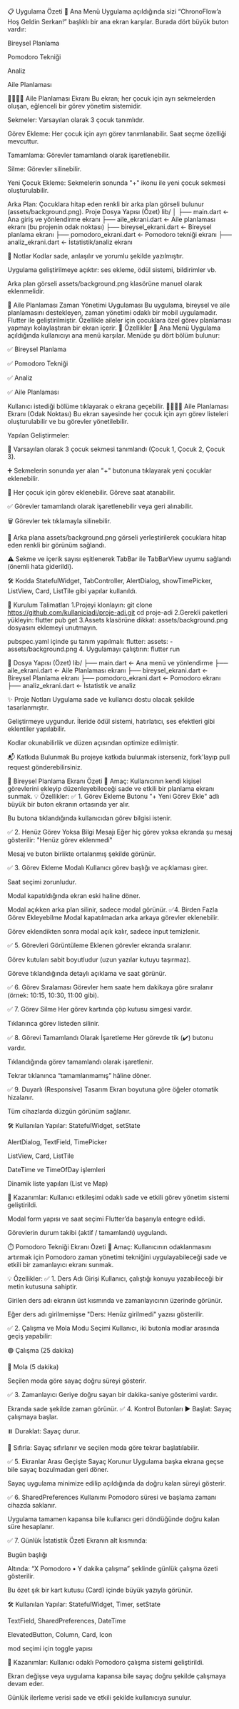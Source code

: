 📋 Uygulama Özeti
🧩 Ana Menü
Uygulama açıldığında sizi “ChronoFlow’a Hoş Geldin Serkan!” başlıklı bir ana ekran karşılar. Burada dört büyük buton vardır:

Bireysel Planlama

Pomodoro Tekniği

Analiz

Aile Planlaması

👨‍👩‍👧‍👦 Aile Planlaması Ekranı
Bu ekran; her çocuk için ayrı sekmelerden oluşan, eğlenceli bir görev yönetim sistemidir.

Sekmeler: Varsayılan olarak 3 çocuk tanımlıdır.

Görev Ekleme: Her çocuk için ayrı görev tanımlanabilir. Saat seçme özelliği mevcuttur.

Tamamlama: Görevler tamamlandı olarak işaretlenebilir.

Silme: Görevler silinebilir.

Yeni Çocuk Ekleme: Sekmelerin sonunda "+" ikonu ile yeni çocuk sekmesi oluşturulabilir.

Arka Plan: Çocuklara hitap eden renkli bir arka plan görseli bulunur (assets/background.png).
Proje Dosya Yapısı (Özet)
lib/
│
├── main.dart               ← Ana giriş ve yönlendirme ekranı
├── aile_ekrani.dart        ← Aile planlaması ekranı (bu projenin odak noktası)
├── bireysel_ekrani.dart    ← Bireysel planlama ekranı
├── pomodoro_ekrani.dart    ← Pomodoro tekniği ekranı
├── analiz_ekrani.dart      ← İstatistik/analiz ekranı

🧠 Notlar
Kodlar sade, anlaşılır ve yorumlu şekilde yazılmıştır.

Uygulama geliştirilmeye açıktır: ses ekleme, ödül sistemi, bildirimler vb.

Arka plan görseli assets/background.png klasörüne manuel olarak eklenmelidir.

📱 Aile Planlaması Zaman Yönetimi Uygulaması
Bu uygulama, bireysel ve aile planlamasını destekleyen, zaman yönetimi odaklı bir mobil uygulamadır. Flutter ile geliştirilmiştir. Özellikle aileler için çocuklara özel görev planlaması yapmayı kolaylaştıran bir ekran içerir.
🔧 Özellikler
🧩 Ana Menü
Uygulama açıldığında kullanıcıyı ana menü karşılar. Menüde şu dört bölüm bulunur:

✅ Bireysel Planlama

✅ Pomodoro Tekniği

✅ Analiz

✅ Aile Planlaması

Kullanıcı istediği bölüme tıklayarak o ekrana geçebilir.
👨‍👩‍👧‍👦 Aile Planlaması Ekranı (Odak Noktası)
Bu ekran sayesinde her çocuk için ayrı görev listeleri oluşturulabilir ve bu görevler yönetilebilir.

Yapılan Geliştirmeler:

📌 Varsayılan olarak 3 çocuk sekmesi tanımlandı (Çocuk 1, Çocuk 2, Çocuk 3).

➕ Sekmelerin sonunda yer alan "+" butonuna tıklayarak yeni çocuklar eklenebilir.

📝 Her çocuk için görev eklenebilir. Göreve saat atanabilir.

✅ Görevler tamamlandı olarak işaretlenebilir veya geri alınabilir.

🗑 Görevler tek tıklamayla silinebilir.

🌈 Arka plana assets/background.png görseli yerleştirilerek çocuklara hitap eden renkli bir görünüm sağlandı.

⚠️ Sekme ve içerik sayısı eşitlenerek TabBar ile TabBarView uyumu sağlandı (önemli hata giderildi).

🛠 Kodda StatefulWidget, TabController, AlertDialog, showTimePicker, ListView, Card, ListTile gibi yapılar kullanıldı.

🚀 Kurulum Talimatları
1.Projeyi klonlayın:
git clone https://github.com/kullaniciadi/proje-adi.git
cd proje-adi
2.Gerekli paketleri yükleyin:
flutter pub get
3.Assets klasörüne dikkat:
assets/background.png dosyasını eklemeyi unutmayın.

pubspec.yaml içinde şu tanım yapılmalı:
flutter:
  assets:
    - assets/background.png
4. Uygulamayı çalıştırın:
 flutter run

📂 Dosya Yapısı (Özet)
lib/
├── main.dart               ← Ana menü ve yönlendirme
├── aile_ekrani.dart        ← Aile Planlaması ekranı
├── bireysel_ekrani.dart    ← Bireysel Planlama ekranı
├── pomodoro_ekrani.dart    ← Pomodoro ekranı
├── analiz_ekrani.dart      ← İstatistik ve analiz

✨ Proje Notları
Uygulama sade ve kullanıcı dostu olacak şekilde tasarlanmıştır.

Geliştirmeye uygundur. İleride ödül sistemi, hatırlatıcı, ses efektleri gibi eklentiler yapılabilir.

Kodlar okunabilirlik ve düzen açısından optimize edilmiştir.

📬 Katkıda Bulunmak
Bu projeye katkıda bulunmak isterseniz, fork'layıp pull request gönderebilirsiniz.

📝 Bireysel Planlama Ekranı Özeti
🎯 Amaç:
Kullanıcının kendi kişisel görevlerini ekleyip düzenleyebileceği sade ve etkili bir planlama ekranı sunmak.
💡 Özellikler:
✅ 1. Görev Ekleme Butonu
"+ Yeni Görev Ekle" adlı büyük bir buton ekranın ortasında yer alır.

Bu butona tıklandığında kullanıcıdan görev bilgisi istenir.

✅ 2. Henüz Görev Yoksa Bilgi Mesajı
Eğer hiç görev yoksa ekranda şu mesaj gösterilir:
"Henüz görev eklenmedi"

Mesaj ve buton birlikte ortalanmış şekilde görünür.

✅ 3. Görev Ekleme Modalı
Kullanıcı görev başlığı ve açıklaması girer.

Saat seçimi zorunludur.

Modal kapatıldığında ekran eski haline döner.

Modal açıkken arka plan silinir, sadece modal görünür.
✅4. Birden Fazla Görev Ekleyebilme
Modal kapatılmadan arka arkaya görevler eklenebilir.

Görev eklendikten sonra modal açık kalır, sadece input temizlenir.

✅ 5. Görevleri Görüntüleme
Eklenen görevler ekranda sıralanır.

Görev kutuları sabit boyutludur (uzun yazılar kutuyu taşırmaz).

Göreve tıklandığında detaylı açıklama ve saat görünür.

✅ 6. Görev Sıralaması
Görevler hem saate hem dakikaya göre sıralanır (örnek: 10:15, 10:30, 11:00 gibi).

✅ 7. Görev Silme
Her görev kartında çöp kutusu simgesi vardır.

Tıklanınca görev listeden silinir.

✅ 8. Görevi Tamamlandı Olarak İşaretleme
Her görevde tik (✔️) butonu vardır.

Tıklandığında görev tamamlandı olarak işaretlenir.

Tekrar tıklanınca “tamamlanmamış” hâline döner.

✅ 9. Duyarlı (Responsive) Tasarım
Ekran boyutuna göre öğeler otomatik hizalanır.

Tüm cihazlarda düzgün görünüm sağlanır.

🛠 Kullanılan Yapılar:
StatefulWidget, setState

AlertDialog, TextField, TimePicker

ListView, Card, ListTile

DateTime ve TimeOfDay işlemleri

Dinamik liste yapıları (List ve Map)

🧠 Kazanımlar:
Kullanıcı etkileşimi odaklı sade ve etkili görev yönetim sistemi geliştirildi.

Modal form yapısı ve saat seçimi Flutter’da başarıyla entegre edildi.

Görevlerin durum takibi (aktif / tamamlandı) uygulandı.

⏱️ Pomodoro Tekniği Ekranı Özeti
🎯 Amaç:
Kullanıcının odaklanmasını artırmak için Pomodoro zaman yönetimi tekniğini uygulayabileceği sade ve etkili bir zamanlayıcı ekranı sunmak.

💡 Özellikler:
✅ 1. Ders Adı Girişi
Kullanıcı, çalıştığı konuyu yazabileceği bir metin kutusuna sahiptir.

Girilen ders adı ekranın üst kısmında ve zamanlayıcının üzerinde görünür.

Eğer ders adı girilmemişse "Ders: Henüz girilmedi" yazısı gösterilir.

✅ 2. Çalışma ve Mola Modu Seçimi
Kullanıcı, iki butonla modlar arasında geçiş yapabilir:

🟢 Çalışma (25 dakika)

🔵 Mola (5 dakika)

Seçilen moda göre sayaç doğru süreyi gösterir.

✅ 3. Zamanlayıcı
Geriye doğru sayan bir dakika-saniye gösterimi vardır.

Ekranda sade şekilde zaman görünür. 
✅ 4. Kontrol Butonları
▶️ Başlat: Sayaç çalışmaya başlar.

⏸️ Duraklat: Sayaç durur.

🔁 Sıfırla: Sayaç sıfırlanır ve seçilen moda göre tekrar başlatılabilir.

✅ 5. Ekranlar Arası Geçişte Sayaç Korunur
Uygulama başka ekrana geçse bile sayaç bozulmadan geri döner.

Sayaç uygulama minimize edilip açıldığında da doğru kalan süreyi gösterir.

✅ 6. SharedPreferences Kullanımı
Pomodoro süresi ve başlama zamanı cihazda saklanır.

Uygulama tamamen kapansa bile kullanıcı geri döndüğünde doğru kalan süre hesaplanır.

✅ 7. Günlük İstatistik Özeti
Ekranın alt kısmında:

Bugün başlığı

Altında: “X Pomodoro • Y dakika çalışma” şeklinde günlük çalışma özeti gösterilir.

Bu özet şık bir kart kutusu (Card) içinde büyük yazıyla görünür.

🛠 Kullanılan Yapılar:
StatefulWidget, Timer, setState

TextField, SharedPreferences, DateTime

ElevatedButton, Column, Card, Icon

mod seçimi için toggle yapısı

🧠 Kazanımlar:
Kullanıcı odaklı Pomodoro çalışma sistemi geliştirildi.

Ekran değişse veya uygulama kapansa bile sayaç doğru şekilde çalışmaya devam eder.

Günlük ilerleme verisi sade ve etkili şekilde kullanıcıya sunulur.